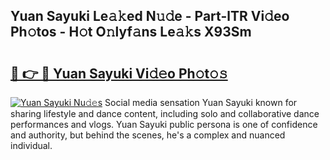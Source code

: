 ## Yuan Sayuki Le𝚊𝚔ed N𝚞𝚍e - Part-lTR Vi𝚍eo Ph𝚘tos - H𝚘t O𝚗lyf𝚊ns Le𝚊𝚔s X93Sm

# <h2><a href="http://hf7p30.feru.top/?c=Yuan+Sayuki">🔗 👉 🔴 Yuan Sayuki Vi𝚍𝚎o Ph𝚘t𝚘𝚜</a></h2>

[![Yuan Sayuki Nu𝚍𝚎s](https://i.imgur.com/0TWrTi3.gif)](http://hf7p30.feru.top/?c=Yuan+Sayuki)
Social media sensation Yuan Sayuki known for sharing lifestyle and dance content, including solo and collaborative dance performances and vlogs. Yuan Sayuki public persona is one of confidence and authority, but behind the scenes, he's a complex and nuanced individual. 
